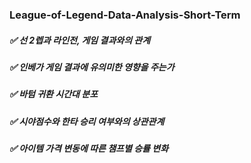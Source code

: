 ### League-of-Legend-Data-Analysis-Short-Term


##### ✅ 선 2렙과 라인전, 게임 결과와의 관계
##### ✅ 인베가 게임 결과에 유의미한 영향을 주는가
##### ✅ 바텀 귀환 시간대 분포
##### ✅ 시야점수와 한타 승리 여부와의 상관관계
##### ✅ 아이템 가격 변동에 따른 챔프별 승률 변화
